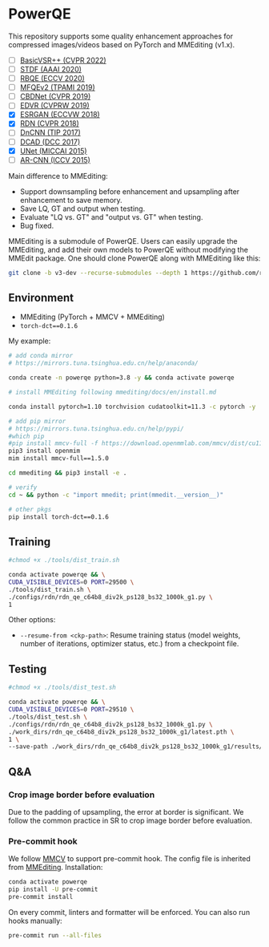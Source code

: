 # PowerQE

This repository supports some quality enhancement approaches for compressed images/videos based on PyTorch and MMEditing (v1.x).

- [ ] [BasicVSR++ (CVPR 2022)](https://arxiv.org/abs/2104.13371)
- [ ] [STDF (AAAI 2020)](https://github.com/ryanxingql/stdf-pytorch)
- [ ] [RBQE (ECCV 2020)](https://arxiv.org/abs/2006.16581)
- [ ] [MFQEv2 (TPAMI 2019)](https://github.com/ryanxingql/mfqev2.0)
- [ ] [CBDNet (CVPR 2019)](https://arxiv.org/abs/1807.04686)
- [ ] [EDVR (CVPRW 2019)](https://arxiv.org/abs/1905.02716)
- [x] [ESRGAN (ECCVW 2018)](https://arxiv.org/abs/1809.00219)
- [x] [RDN (CVPR 2018)](https://arxiv.org/abs/1802.08797)
- [ ] [DnCNN (TIP 2017)](https://arxiv.org/abs/1608.03981)
- [ ] [DCAD (DCC 2017)](https://ieeexplore.ieee.org/abstract/document/7923714)
- [x] [UNet (MICCAI 2015)](https://arxiv.org/abs/1505.04597)
- [ ] [AR-CNN (ICCV 2015)](https://arxiv.org/abs/1504.06993)

Main difference to MMEditing:

- Support downsampling before enhancement and upsampling after enhancement to save memory.
- Save LQ, GT and output when testing.
- Evaluate "LQ vs. GT" and "output vs. GT" when testing.
- Bug fixed.

MMEditing is a submodule of PowerQE. Users can easily upgrade the MMEditing, and add their own models to PowerQE without modifying the MMEdit package. One should clone PowerQE along with MMEditing like this:

```bash
git clone -b v3-dev --recurse-submodules --depth 1 https://github.com/ryanxingql/powerqe.git
```

## Environment

- MMEditing (PyTorch + MMCV + MMEditing)
- `torch-dct==0.1.6`

My example:

```bash
# add conda mirror
# https://mirrors.tuna.tsinghua.edu.cn/help/anaconda/

conda create -n powerqe python=3.8 -y && conda activate powerqe

# install MMEditing following mmediting/docs/en/install.md

conda install pytorch=1.10 torchvision cudatoolkit=11.3 -c pytorch -y

# add pip mirror
# https://mirrors.tuna.tsinghua.edu.cn/help/pypi/
#which pip
#pip install mmcv-full -f https://download.openmmlab.com/mmcv/dist/cu113/torch1.10/index.html
pip3 install openmim
mim install mmcv-full==1.5.0

cd mmediting && pip3 install -e .

# verify
cd ~ && python -c "import mmedit; print(mmedit.__version__)"

# other pkgs
pip install torch-dct==0.1.6
```

## Training

```bash
#chmod +x ./tools/dist_train.sh

conda activate powerqe && \
CUDA_VISIBLE_DEVICES=0 PORT=29500 \
./tools/dist_train.sh \
./configs/rdn/rdn_qe_c64b8_div2k_ps128_bs32_1000k_g1.py \
1
```

Other options:

- `--resume-from <ckp-path>`: Resume training status (model weights, number of iterations, optimizer status, etc.) from a checkpoint file.

## Testing

```bash
#chmod +x ./tools/dist_test.sh

conda activate powerqe && \
CUDA_VISIBLE_DEVICES=0 PORT=29510 \
./tools/dist_test.sh \
./configs/rdn/rdn_qe_c64b8_div2k_ps128_bs32_1000k_g1.py \
./work_dirs/rdn_qe_c64b8_div2k_ps128_bs32_1000k_g1/latest.pth \
1 \
--save-path ./work_dirs/rdn_qe_c64b8_div2k_ps128_bs32_1000k_g1/results/
```

## Q&A

### Crop image border before evaluation

Due to the padding of upsampling, the error at border is significant. We follow the common practice in SR to crop image border before evaluation.

### Pre-commit hook

We follow [MMCV](https://github.com/open-mmlab/mmcv/blob/master/CONTRIBUTING.md) to support pre-commit hook. The config file is inherited from [MMEditing](https://github.com/ryanxingql/mmediting/blob/master/.pre-commit-config.yaml). Installation:

```bash
conda activate powerqe
pip install -U pre-commit
pre-commit install
```

On every commit, linters and formatter will be enforced. You can also run hooks manually:

```bash
pre-commit run --all-files
```
